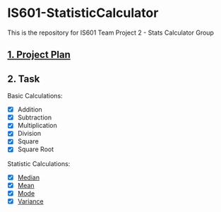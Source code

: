 # IS601-StatisticCalculator
This is the repository for IS601 Team Project 2 - Stats Calculator Group

## [1. Project Plan](./Documents/ProjectPlans.md)
## 2. Task

Basic Calculations:
- [x] Addition
- [x] Subtraction
- [x] Multiplication
- [x] Division
- [x] Square
- [x] Square Root

Statistic Calculations:
- [x] [Median](./Documents/median.md)
- [x] [Mean](./Documents/mean.md)
- [x] [Mode](./Documents/mode.md)
- [x] [Variance](./Documents/variance.md)
